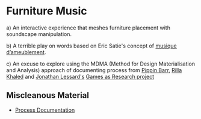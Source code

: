 # Furniture Music

a) An interactive experience that meshes furniture placement with soundscape manipulation. 

b) A terrible play on words based on Eric Satie's concept of [musique d’ameublement](https://soundcloud.com/user1401258/satie-whittington-a-suite-of-furniture). 

c) An excuse to explore using the MDMA (Method for Design Materialisation and Analysis) approach of documenting process from [Pippin Barr](http://www.pippinbarr.com), [Rilla Khaled](http://www.rillakhaled.com) and [Jonathan Lessard's](https://jonathanlessard.net) [Games as Research project](https://www.gamesasresearch.com)

## Miscleanous Material
* [Process Documentation](./Process/)
